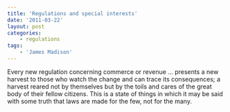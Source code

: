 ```yaml
---
title: 'Regulations and special interests'
date: '2011-03-22'
layout: post
categories:
    - regulations
tags:
    - 'James Madison'
---
```


Every new regulation concerning commerce or revenue … presents a new harvest to those who watch the change and can trace its consequences; a harvest reared not by themselves but by the toils and cares of the great body of their fellow citizens. This is a state of things in which it may be said with some truth that laws are made for the few, not for the many.

